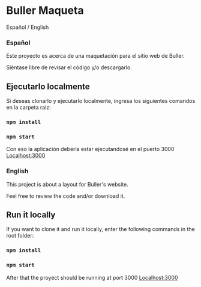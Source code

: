 # Buller Maqueta

Español / English 

### Español

Este proyecto es acerca de una maquetación para el sitio web de Buller.

Siéntase libre de revisar el código y/o descargarlo.

## Ejecutarlo localmente

Si deseas clonarlo y ejecutarlo localmente, ingresa los siguientes comandos en la carpeta raíz:

### `npm install`
### `npm start`

Con eso la aplicación debería estar ejecutandosé en el puerto 3000 [Localhost:3000](http://localhost:3000)

### English

This project is about a layout for Buller's website.

Feel free to review the code and/or download it.

## Run it locally

If you want to clone it and run it locally, enter the following commands in the root folder:

### `npm install`
### `npm start`

After that the proyect should be running at port 3000  [Localhost:3000](http://localhost:3000)

